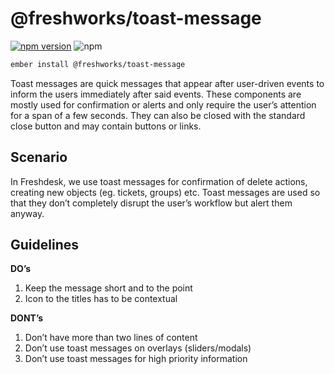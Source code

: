 @freshworks/toast-message
==============================================================================
[![npm version](https://badge.fury.io/js/%40freshworks%2Ftoast-message.svg)](https://www.npmjs.com/package/@freshworks/toast-message)
![npm](https://img.shields.io/npm/dm/@freshworks/toast-message)

```sh
ember install @freshworks/toast-message
```

Toast messages are quick messages that appear after user-driven events to inform the users immediately after said events. These components are mostly used for confirmation or alerts and only require the user’s attention for a span of a few seconds. They can also be closed with the standard close button and may contain buttons or links.

Scenario
------------------------------------------------------------------------------
In Freshdesk, we use toast messages for confirmation of delete actions, creating new objects (eg. tickets, groups) etc. Toast messages are used so that they don’t completely disrupt the user’s workflow but alert them anyway.

Guidelines
------------------------------------------------------------------------------
**DO’s**

1. Keep the message short and to the point
2. Icon to the titles has to be contextual

**DONT’s**

1. Don’t have more than two lines of content
2. Don’t use toast messages on overlays (sliders/modals)
3. Don’t use toast messages for high priority information
